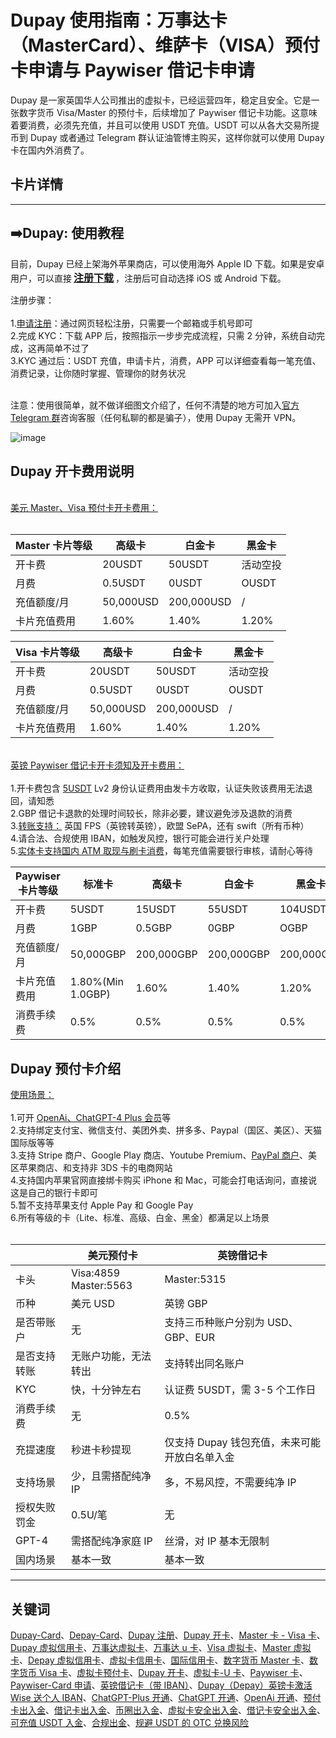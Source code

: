 # Dupay 使用指南：万事达卡（MasterCard）、维萨卡（VISA）预付卡申请与 Paywiser 借记卡申请

Dupay 是一家英国华人公司推出的虚拟卡，已经运营四年，稳定且安全。它是一张数字货币 Visa/Master 的预付卡，后续增加了 Paywiser 借记卡功能。这意味着要消费，必须先充值，并且可以使用 USDT 充值。USDT 可以从各大交易所提币到 Dupay 或者通过 Telegram 群认证油管博主购买，这样你就可以使用 Dupay 卡在国内外消费了。


## 卡片详情
----

## ➡️Dupay: 使用教程

目前，Dupay 已经上架海外苹果商店，可以使用海外 Apple ID 下载。如果是安卓用户，可以直接<span style="font-size:16px; font-weight:bold; padding:3px;">[注册下载](https://dupay.one/web-app/register-h5?invitCode=YgvuDG&lang=zh-cn)</span>，注册后可自动选择 iOS 或 Android 下载。

注册步骤：<br/><br/>
1.[申请注册](https://dupay.one/web-app/register-h5?invitCode=YgvuDG&lang=zh-cn)：通过网页轻松注册，只需要一个邮箱或手机号即可<br/>
2.完成 KYC：下载 APP 后，按照指示一步步完成流程，只需 2 分钟，系统自动完成，这再简单不过了<br/>
3.KYC 通过后：USDT 充值，申请卡片，消费，APP 可以详细查看每一笔充值、消费记录，让你随时掌握、管理你的财务状况<br/>
<br/>

注意：使用很简单，就不做详细图文介绍了，任何不清楚的地方可加入[官方 Telegram 群](https://t.me/DupayCard)咨询客服（任何私聊的都是骗子），使用 Dupay 无需开 VPN。

![image](https://github.com/arcacewfort/Dupay/assets/169786793/06dfdf28-2313-4b9b-b03f-92955930a308)

## Dupay 开卡费用说明

<br/>[美元 Master、Visa 预付卡开卡费用：](https://dupay.one/web-app/register-h5?invitCode=YgvuDG&lang=zh-cn)<br/><br/>

|    Master 卡片等级     | 高级卡       | 白金卡       | 黑金卡   |
|--------|-----------|-----------|-------|
| 开卡费     | 20USDT    | 50USDT    | 活动空投  |
| 月费     | 0.5USDT   | 0USDT     | OUSDT  |
| 充值额度/月     | 50,000USD | 200,000USD | /     |
| 卡片充值费用     | 1.60%    | 1.40%     | 1.20% |

| Visa 卡片等级  | 高级卡       | 白金卡       | 黑金卡   |
|----------|-----------|-----------|-------|
| 开卡费      | 20USDT    | 50USDT    | 活动空投  |
| 月费       | 0.5USDT   | 0USDT     | OUSDT  |
| 充值额度/月   | 50,000USD | 200,000USD | /     |
| 卡片充值费用   | 1.60%    | 1.40%     | 1.20% |

<br/>[英镑 Paywiser 借记卡开卡须知及开卡费用：](https://dupay.one/web-app/register-h5?invitCode=YgvuDG&lang=zh-cn)<br/><br/>
1.开卡费包含 [5USDT](https://dupay.one/web-app/register-h5?invitCode=YgvuDG&lang=zh-cn) Lv2 身份认证费用由发卡方收取，认证失败该费用无法退回，请知悉<br/>
2.GBP 借记卡退款的处理时间较长，除非必要，建议避免涉及退款的消费<br/>
3.[转账支持：](https://dupay.one/web-app/register-h5?invitCode=YgvuDG&lang=zh-cn) 英国 FPS（英镑转英镑），欧盟 SePA，还有 swift（所有币种）<br/>
4.请合法、合规使用 IBAN，如触发风控，银行可能会进行关户处理<br/>
5.[实体卡支持国内 ATM 取现与刷卡消费](https://dupay.one/web-app/register-h5?invitCode=YgvuDG&lang=zh-cn)，每笔充值需要银行审核，请耐心等待<br/>

| Paywiser 卡片等级 | 标准卡               | 高级卡        | 白金卡      | 黑金卡     |
|--------------|-------------------|------------|----------|---------|
| 开卡费          | 5USDT             | 15USDT     | 55USDT   | 104USDT |
| 月费           | 1GBP              | 0.5GBP    | 0GBP    | OGBP   |
| 充值额度/月       | 50,000GBP         | 200,000GBP | 200,000GBP | 200,000GBP       |
| 卡片充值费用       | 1.80%(Min 1.0GBP) | 1.60%      | 1.40%    | 1.20%   |
| 消费手续费        | 0.5%             | 0.5%       | 0.5%     | 0.5%    |

## Dupay 预付卡介绍

[使用场景：](https://dupay.one/web-app/register-h5?invitCode=YgvuDG&lang=zh-cn)<br/><br/>
1.可开 [OpenAi、ChatGPT-4 Plus 会员](https://dupay.one/web-app/register-h5?invitCode=YgvuDG&lang=zh-cn)等<br/>
2.支持绑定支付宝、微信支付、美团外卖、拼多多、Paypal（国区、美区）、天猫国际版等等<br/>
3.支持 Stripe 商户、Google Play 商店、Youtube Premium、[PayPal 商户](https://dupay.one/web-app/register-h5?invitCode=YgvuDG&lang=zh-cn)、美区苹果商店、和支持非 3DS 卡的电商网站<br/>
4.支持国内苹果官网直接绑卡购买 iPhone 和 Mac，可能会打电话询问，直接说这是自己的银行卡即可<br/>
5.暂不支持苹果支付 Apple Pay 和 Google Pay<br/>
6.所有等级的卡（Lite、标准、高级、白金、黑金）都满足以上场景<br/>
<br/>

|        | 美元预付卡                    | 英镑借记卡                   |
|--------|--------------------------|-------------------------|
| 卡头     | Visa:4859<br/>Master:5563 | Master:5315             |
| 币种     | 美元 USD                    | 英镑 GBP                   |
| 是否带账户  | 无                        | 支持三币种账户分别为 USD、GBP、EUR   |
| 是否支持转账 | 无账户功能，无法转出                    | 支持转出同名账户                |
| KYC    | 快，十分钟左右 | 认证费 5USDT，需 3-5 个工作日       |
| 消费手续费  | 无                    | 0.5% |
| 充提速度   | 秒进卡秒提现 | 仅支持 Dupay 钱包充值，未来可能开放白名单入金         |
| 支持场景   | 少，且需搭配纯净 IP                    | 多，不易风控，不需要纯净 IP          |
| 授权失败罚金 | 0.5U/笔                    | 无                       |
| GPT-4  | 需搭配纯净家庭 IP         | 丝滑，对 IP 基本无限制                       |
| 国内场景   | 基本一致                    | 基本一致          |

----

## 关键词
[Dupay-Card](https://dupay.one/web-app/register-h5?invitCode=YgvuDG&lang=zh-cn)、[Depay-Card](https://dupay.one/web-app/register-h5?invitCode=YgvuDG&lang=zh-cn)、[Dupay 注册](https://dupay.one/web-app/register-h5?invitCode=YgvuDG&lang=zh-cn)、[Dupay 开卡](https://dupay.one/web-app/register-h5?invitCode=YgvuDG&lang=zh-cn)、[Master 卡 - Visa 卡](https://dupay.one/web-app/register-h5?invitCode=YgvuDG&lang=zh-cn)、[Dupay 虚拟信用卡](https://dupay.one/web-app/register-h5?invitCode=YgvuDG&lang=zh-cn)、[万事达虚拟卡](https://dupay.one/web-app/register-h5?invitCode=YgvuDG&lang=zh-cn)、[万事达 u 卡](https://dupay.one/web-app/register-h5?invitCode=YgvuDG&lang=zh-cn)、[Visa 虚拟卡](https://dupay.one/web-app/register-h5?invitCode=YgvuDG&lang=zh-cn)、[Master 虚拟卡](https://dupay.one/web-app/register-h5?invitCode=YgvuDG&lang=zh-cn)、[Depay 虚拟信用卡](https://dupay.one/web-app/register-h5?invitCode=YgvuDG&lang=zh-cn)、[虚拟卡信用卡](https://dupay.one/web-app/register-h5?invitCode=YgvuDG&lang=zh-cn)、[国际信用卡](https://dupay.one/web-app/register-h5?invitCode=YgvuDG&lang=zh-cn)、[数字货币 Master 卡](https://dupay.one/web-app/register-h5?invitCode=YgvuDG&lang=zh-cn)、[数字货币 Visa 卡](https://dupay.one/web-app/register-h5?invitCode=YgvuDG&lang=zh-cn)、[虚拟卡预付卡](https://dupay.one/web-app/register-h5?invitCode=YgvuDG&lang=zh-cn)、[Dupay 开卡](https://dupay.one/web-app/register-h5?invitCode=YgvuDG&lang=zh-cn)、[虚拟卡-U 卡](https://dupay.one/web-app/register-h5?invitCode=YgvuDG&lang=zh-cn)、[Paywiser 卡](https://dupay.one/web-app/register-h5?invitCode=YgvuDG&lang=zh-cn)、[Paywiser-Card 申请](https://dupay.one/web-app/register-h5?invitCode=YgvuDG&lang=zh-cn)、[英镑借记卡（带 IBAN）](https://dupay.one/web-app/register-h5?invitCode=YgvuDG&lang=zh-cn)、[Dupay（Depay）英镑卡激活 Wise 送个人 IBAN](https://dupay.one/web-app/register-h5?invitCode=YgvuDG&lang=zh-cn)、[ChatGPT-Plus 开通](https://dupay.one/web-app/register-h5?invitCode=YgvuDG&lang=zh-cn)、[ChatGPT 开通](https://dupay.one/web-app/register-h5?invitCode=YgvuDG&lang=zh-cn)、[OpenAi 开通](https://dupay.one/web-app/register-h5?invitCode=YgvuDG&lang=zh-cn)、[预付卡出入金](https://dupay.one/web-app/register-h5?invitCode=YgvuDG&lang=zh-cn)、[借记卡出入金](https://dupay.one/web-app/register-h5?invitCode=YgvuDG&lang=zh-cn)、[币圈出入金](https://dupay.one/web-app/register-h5?invitCode=YgvuDG&lang=zh-cn)、[虚拟卡安全出入金](https://dupay.one/web-app/register-h5?invitCode=YgvuDG&lang=zh-cn)、[借记卡安全出入金](https://dupay.one/web-app/register-h5?invitCode=YgvuDG&lang=zh-cn)、[可充值 USDT 入金](https://dupay.one/web-app/register-h5?invitCode=YgvuDG&lang=zh-cn)、[合规出金](https://dupay.one/web-app/register-h5?invitCode=YgvuDG&lang=zh-cn)、[规避 USDT 的 OTC 兑换风险](https://dupay.one/web-app/register-h5?invitCode=YgvuDG&lang=zh-cn)
